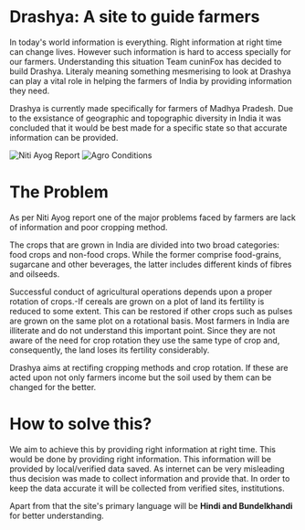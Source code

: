 # Drashya: A site to guide farmers
In today's world information is everything. Right information at right time can change lives. However such information is hard to access specially for our farmers. Understanding this situation Team cuninFox has decided to build Drashya. Literaly meaning something mesmerising to look at Drashya can play a vital role in helping the farmers of India by providing information they need.


Drashya is currently made specifically for farmers of Madhya Pradesh. Due to the exsistance of geographic and topographic diversity in India it was concluded that it would be best made for a specific state so that accurate information can be provided.

![Niti Ayog Report](https://github.com/pradhuman1/Drashya/blob/main/Image/FarmerS1.png)
![Agro Conditions](https://github.com/pradhuman1/Drashya/blob/main/Image/AgroCulture.jpg)



# The Problem
As per Niti Ayog report one of the major problems faced by farmers are lack of information and poor cropping method. 

The crops that are grown in India are divided into two broad categories: food crops and non-food crops. While the former comprise food-grains, sugarcane and other beverages, the latter includes different kinds of fibres and oilseeds.

Successful conduct of agricultural operations depends upon a proper rotation of crops.-If cereals are grown on a plot of land its fertility is reduced to some extent. This can be restored if other crops such as pulses are grown on the same plot on a rotational basis. Most farmers in India are illiterate and do not understand this important point. Since they are not aware of the need for crop rotation they use the same type of crop and, consequently, the land loses its fertility considerably.

Drashya aims at rectifing cropping methods and crop rotation. If these are acted upon not only farmers income but the soil used by them can be changed for the better.

# How to solve this?
We aim to achieve this by providing right information at right time. This would be done by providing right information. This information will be provided by local/verified data saved. As internet can be very misleading thus decision was made to collect information and provide that. In order to keep the data accurate it will be collected from verified sites, institutions. 

Apart from that the site's primary language will be **Hindi and Bundelkhandi** for better understanding. 
